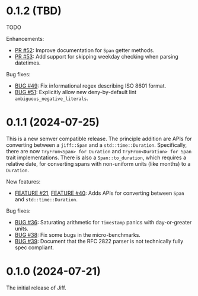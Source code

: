0.1.2 (TBD)
===========
TODO

Enhancements:

* [PR #52](https://github.com/BurntSushi/jiff/pull/52):
Improve documentation for `Span` getter methods.
* [PR #53](https://github.com/BurntSushi/jiff/pull/53):
Add support for skipping weekday checking when parsing datetimes.

Bug fixes:

* [BUG #49](https://github.com/BurntSushi/jiff/pull/49):
Fix informational regex describing ISO 8601 format.
* [BUG #51](https://github.com/BurntSushi/jiff/pull/51):
Explicitly allow new deny-by-default lint `ambiguous_negative_literals`.


0.1.1 (2024-07-25)
==================
This is a new semver compatible release. The principle addition are APIs for
converting between a `jiff::Span` and a `std::time::Duration`. Specifically,
there are now `TryFrom<Span> for Duration` and `TryFrom<Duration> for Span`
trait implementations. There is also a `Span::to_duration`, which requires a
relative date, for converting spans with non-uniform units (like months) to a
`Duration`.

New features:

* [FEATURE #21](https://github.com/BurntSushi/jiff/issues/21),
  [FEATURE #40](https://github.com/BurntSushi/jiff/issues/40):
Adds APIs for converting between `Span` and `std::time::Duration`.

Bug fixes:

* [BUG #36](https://github.com/BurntSushi/jiff/issues/36):
Saturating arithmetic for `Timestamp` panics with day-or-greater units.
* [BUG #38](https://github.com/BurntSushi/jiff/issues/38):
Fix some bugs in the micro-benchmarks.
* [BUG #39](https://github.com/BurntSushi/jiff/issues/39):
Document that the RFC 2822 parser is not technically fully spec compliant.


0.1.0 (2024-07-21)
==================
The initial release of Jiff.
